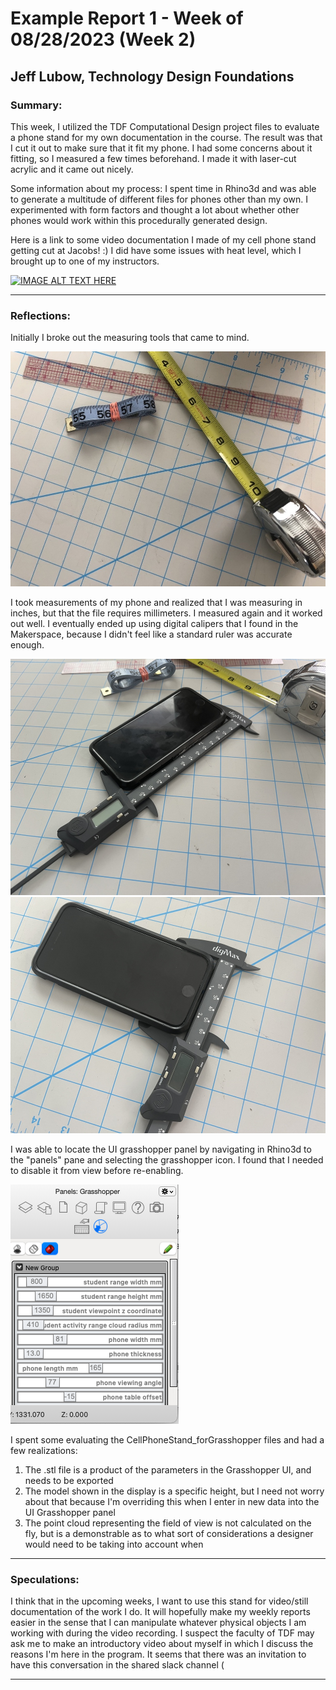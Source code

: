 # Example Report 1 - Week of 08/28/2023 (Week 2)
## Jeff Lubow, Technology Design Foundations

### Summary: 

This week, I utilized the TDF Computational Design project files to evaluate a phone stand for my own documentation in the course.
The result was that I cut it out to make sure that it fit my phone.  I had some concerns about it fitting, so I measured a few times beforehand.  I made it with laser-cut acrylic and it came out nicely.  

Some information about my process:
I spent time in Rhino3d and was able to generate a multitude of different files for phones other than my own.  I experimented with form factors and thought a lot about whether other phones would work within this procedurally generated design.  

Here is a link to some video documentation I made of my cell phone stand getting cut at Jacobs!  :)
I did have some issues with heat level, which I brought up to one of my instructors.

[![IMAGE ALT TEXT HERE](https://img.youtube.com/vi/FoVW6_42l34/0.jpg)](https://www.youtube.com/watch?v=FoVW6_42l34)


---

### Reflections:

Initially I broke out the measuring tools that came to mind.

![all tools](measuring_tools.JPG)

I took measurements of my phone and realized that I was measuring in inches, but that the file requires millimeters.  I measured again and it worked out well.
I eventually ended up using digital calipers that I found in the Makerspace, because I didn't feel like a standard ruler was accurate enough.

![measure1](measure1.JPG) ![measure2](measure2.JPG)

I was able to locate the UI grasshopper panel by navigating in Rhino3d to the "panels" pane and selecting the grasshopper icon.  I found that I needed to disable it from view before re-enabling.

![gh panel](panels_grasshopper.png)


I spent some evaluating the CellPhoneStand_forGrasshopper files and had a few realizations:

1. The .stl file is a product of the parameters in the Grasshopper UI, and needs to be exported
2. The model shown in the display is a specific height, but I need not worry about that because I'm overriding this when I enter in new data into the UI Grasshopper panel
3. The point cloud representing the field of view is not calculated on the fly, but is a demonstrable as to what sort of considerations a designer would need to be taking into account when 



---

### Speculations:

I think that in the upcoming weeks, I want to use this stand for video/still documentation of the work I do.  It will hopefully make my weekly reports easier in the sense that I can manipulate whatever physical objects I am working with during the video recording.  I suspect the faculty of TDF may ask me to make an introductory video about myself in which I discuss the reasons I'm here in the program.  It seems that there was an invitation to have this conversation in the shared slack channel (

---
